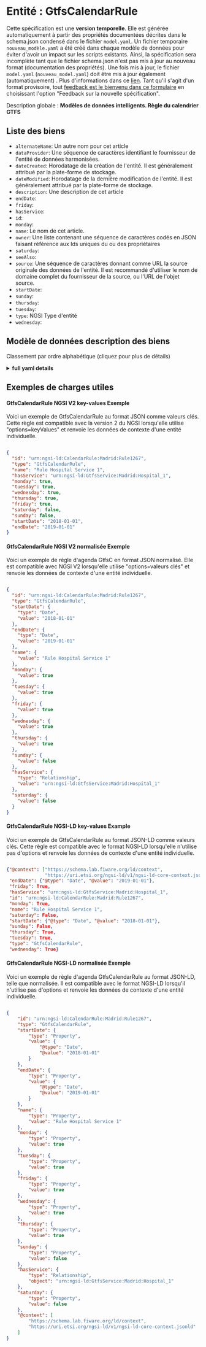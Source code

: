 Entité : GtfsCalendarRule  
=========================  
Cette spécification est une **version temporelle**. Elle est générée automatiquement à partir des propriétés documentées décrites dans le schema.json condensé dans le fichier `model.yaml`. Un fichier temporaire `nouveau_modèle.yaml` a été créé dans chaque modèle de données pour éviter d'avoir un impact sur les scripts existants. Ainsi, la spécification sera incomplète tant que le fichier schema.json n'est pas mis à jour au nouveau format (documentation des propriétés). Une fois mis à jour, le fichier `model.yaml` (`nouveau_model.yaml`) doit être mis à jour également (automatiquement) . Plus d'informations dans ce [lien](https://github.com/smart-data-models/data-models/blob/master/specs/warning_message_new_spec.md). Tant qu'il s'agit d'un format provisoire, tout [feedback est le bienvenu dans ce formulaire](https://smartdatamodels.org/index.php/submit-an-issue-2/) en choisissant l'option "Feedback sur la nouvelle spécification".  
Description globale : **Modèles de données intelligents. Règle du calendrier GTFS**  

## Liste des biens  

- `alternateName`: Un autre nom pour cet article  - `dataProvider`: Une séquence de caractères identifiant le fournisseur de l'entité de données harmonisées.  - `dateCreated`: Horodatage de la création de l'entité. Il est généralement attribué par la plate-forme de stockage.  - `dateModified`: Horodatage de la dernière modification de l'entité. Il est généralement attribué par la plate-forme de stockage.  - `description`: Une description de cet article  - `endDate`:   - `friday`:   - `hasService`:   - `id`:   - `monday`:   - `name`: Le nom de cet article.  - `owner`: Une liste contenant une séquence de caractères codés en JSON faisant référence aux Ids uniques du ou des propriétaires  - `saturday`:   - `seeAlso`:   - `source`: Une séquence de caractères donnant comme URL la source originale des données de l'entité. Il est recommandé d'utiliser le nom de domaine complet du fournisseur de la source, ou l'URL de l'objet source.  - `startDate`:   - `sunday`:   - `thursday`:   - `tuesday`:   - `type`: NGSI Type d'entité  - `wednesday`:   ## Modèle de données description des biens  
Classement par ordre alphabétique (cliquez pour plus de détails)  
<details><summary><strong>full yaml details</strong></summary>    
```yaml  
GtfsCalendarRule:    
  description: 'Smart Data Models. GTFS Calendar Rule'    
  properties:    
    alternateName:    
      description: 'An alternative name for this item'    
      type: Property    
    dataProvider:    
      description: 'A sequence of characters identifying the provider of the harmonised data entity.'    
      type: Property    
    dateCreated:    
      description: 'Entity creation timestamp. This will usually be allocated by the storage platform.'    
      format: date-time    
      type: Property    
    dateModified:    
      description: 'Timestamp of the last modification of the entity. This will usually be allocated by the storage platform.'    
      format: date-time    
      type: Property    
    description:    
      description: 'A description of this item'    
      type: Property    
    endDate:    
      format: date    
      type: string    
    friday:    
      type: boolean    
    hasService:    
      format: uri    
      type: string    
    id:    
      anyOf: &gtfscalendarrule_-_properties_-_owner_-_items_-_anyof    
        - description: 'Property. Identifier format of any NGSI entity'    
          maxLength: 256    
          minLength: 1    
          pattern: ^[\w\-\.\{\}\$\+\*\[\]`|~^@!,:\\]+$    
          type: string    
        - description: 'Property. Identifier format of any NGSI entity'    
          format: uri    
          type: string    
    monday:    
      type: boolean    
    name:    
      description: 'The name of this item.'    
      type: Property    
    owner:    
      description: 'A List containing a JSON encoded sequence of characters referencing the unique Ids of the owner(s)'    
      items:    
        anyOf: *gtfscalendarrule_-_properties_-_owner_-_items_-_anyof    
      type: Property    
    saturday:    
      type: boolean    
    seeAlso:    
      oneOf:    
        - items:    
            - format: uri    
              type: string    
          minItems: 1    
          type: array    
        - format: uri    
          type: string    
    source:    
      description: 'A sequence of characters giving the original source of the entity data as a URL. Recommended to be the fully qualified domain name of the source provider, or the URL to the source object.'    
      type: Property    
    startDate:    
      format: date    
      type: string    
    sunday:    
      type: boolean    
    thursday:    
      type: boolean    
    tuesday:    
      type: boolean    
    type:    
      description: 'NGSI Entity type'    
      enum:    
        - GtfsCalendarRule    
      type: string    
    wednesday:    
      type: boolean    
  required:    
    - id    
    - type    
    - hasService    
    - monday    
    - tuesday    
    - wednesday    
    - thursday    
    - friday    
    - saturday    
    - sunday    
    - startDate    
    - endDate    
  type: object    
```  
</details>    
## Exemples de charges utiles  
#### GtfsCalendarRule NGSI V2 key-values Exemple  
Voici un exemple de GtfsCalendarRule au format JSON comme valeurs clés. Cette règle est compatible avec la version 2 du NGSI lorsqu'elle utilise "options=keyValues" et renvoie les données de contexte d'une entité individuelle.  
```json  
{  
  "id": "urn:ngsi-ld:CalendarRule:Madrid:Rule1267",  
  "type": "GtfsCalendarRule",  
  "name": "Rule Hospital Service 1",  
  "hasService": "urn:ngsi-ld:GtfsService:Madrid:Hospital_1",  
  "monday": true,  
  "tuesday": true,  
  "wednesday": true,  
  "thursday": true,  
  "friday": true,  
  "saturday": false,  
  "sunday": false,  
  "startDate": "2018-01-01",  
  "endDate": "2019-01-01"  
}  
```  
#### GtfsCalendarRule NGSI V2 normalisée Exemple  
Voici un exemple de règle d'agenda GtfsC en format JSON normalisé. Elle est compatible avec NGSI V2 lorsqu'elle utilise "options=valeurs clés" et renvoie les données de contexte d'une entité individuelle.  
```json  
{  
  "id": "urn:ngsi-ld:CalendarRule:Madrid:Rule1267",  
  "type": "GtfsCalendarRule",  
  "startDate": {  
    "type": "Date",  
    "value": "2018-01-01"  
  },  
  "endDate": {  
    "type": "Date",  
    "value": "2019-01-01"  
  },  
  "name": {  
    "value": "Rule Hospital Service 1"  
  },  
  "monday": {  
    "value": true  
  },  
  "tuesday": {  
    "value": true  
  },  
  "friday": {  
    "value": true  
  },  
  "wednesday": {  
    "value": true  
  },  
  "thursday": {  
    "value": true  
  },  
  "sunday": {  
    "value": false  
  },  
  "hasService": {  
    "type": "Relationship",  
    "value": "urn:ngsi-ld:GtfsService:Madrid:Hospital_1"  
  },  
  "saturday": {  
    "value": false  
  }  
}  
```  
#### GtfsCalendarRule NGSI-LD key-values Example  
Voici un exemple de GtfsCalendarRule au format JSON-LD comme valeurs clés. Cette règle est compatible avec le format NGSI-LD lorsqu'elle n'utilise pas d'options et renvoie les données de contexte d'une entité individuelle.  
```json  
{"@context": ["https://schema.lab.fiware.org/ld/context",  
              "https://uri.etsi.org/ngsi-ld/v1/ngsi-ld-core-context.jsonld"],  
 "endDate": {"@type": "Date", "@value": "2019-01-01"},  
 "friday": True,  
 "hasService": "urn:ngsi-ld:GtfsService:Madrid:Hospital_1",  
 "id": "urn:ngsi-ld:CalendarRule:Madrid:Rule1267",  
 "monday": True,  
 "name": "Rule Hospital Service 1",  
 "saturday": False,  
 "startDate": {"@type": "Date", "@value": "2018-01-01"},  
 "sunday": False,  
 "thursday": True,  
 "tuesday": True,  
 "type": "GtfsCalendarRule",  
 "wednesday": True}  
```  
#### GtfsCalendarRule NGSI-LD normalisée Exemple  
Voici un exemple de règle d'agenda GtfsCalendarRule au format JSON-LD, telle que normalisée. Il est compatible avec le format NGSI-LD lorsqu'il n'utilise pas d'options et renvoie les données de contexte d'une entité individuelle.  
```json  
{  
    "id": "urn:ngsi-ld:CalendarRule:Madrid:Rule1267",  
    "type": "GtfsCalendarRule",  
    "startDate": {  
        "type": "Property",  
        "value": {  
            "@type": "Date",  
            "@value": "2018-01-01"  
        }  
    },  
    "endDate": {  
        "type": "Property",  
        "value": {  
            "@type": "Date",  
            "@value": "2019-01-01"  
        }  
    },  
    "name": {  
        "type": "Property",  
        "value": "Rule Hospital Service 1"  
    },  
    "monday": {  
        "type": "Property",  
        "value": true  
    },  
    "tuesday": {  
        "type": "Property",  
        "value": true  
    },  
    "friday": {  
        "type": "Property",  
        "value": true  
    },  
    "wednesday": {  
        "type": "Property",  
        "value": true  
    },  
    "thursday": {  
        "type": "Property",  
        "value": true  
    },  
    "sunday": {  
        "type": "Property",  
        "value": false  
    },  
    "hasService": {  
        "type": "Relationship",  
        "object": "urn:ngsi-ld:GtfsService:Madrid:Hospital_1"  
    },  
    "saturday": {  
        "type": "Property",  
        "value": false  
    },  
    "@context": [  
        "https://schema.lab.fiware.org/ld/context",  
        "https://uri.etsi.org/ngsi-ld/v1/ngsi-ld-core-context.jsonld"  
    ]  
}  
```  
